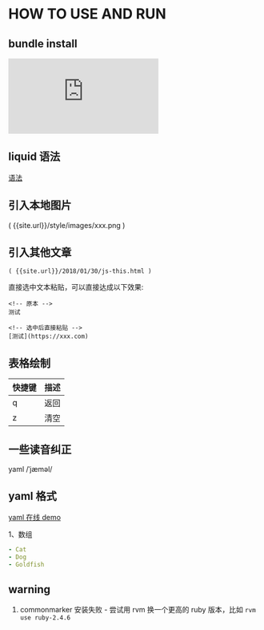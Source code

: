 # HOW TO USE AND RUN

## bundle install

![Bundler's Purpose and Rationale ](https://bundler.io/v1.7/rationale.html)

## liquid 语法

[语法](https://shopify.github.io/liquid/basics/introduction/)

## 引入本地图片

( {{site.url}}/style/images/xxx.png )

## 引入其他文章

```TEXT
( {{site.url}}/2018/01/30/js-this.html )
```

直接选中文本粘贴，可以直接达成以下效果:

```TEXT
<!-- 原本 -->
测试

<!-- 选中后直接粘贴 -->
[测试](https://xxx.com)
```

## 表格绘制

| 快捷键        |   描述   |
| ------------ | ------- |
| q | 返回 |
| z | 清空 |

## 一些读音纠正

yaml /ˈjæməl/

## yaml 格式

[yaml 在线 demo](http://nodeca.github.io/js-yaml/)

1、数组

```YAML
- Cat
- Dog
- Goldfish
```

## warning

1. commonmarker 安装失败 - 尝试用 rvm 换一个更高的 ruby 版本，比如 `rvm use ruby-2.4.6`
